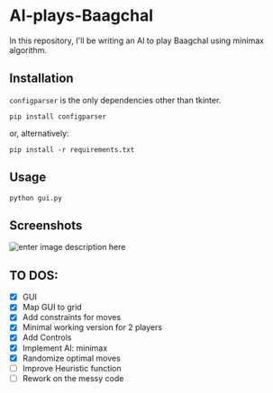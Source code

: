# AI-plays-Baagchal  
In this repository, I'll be writing an AI to play Baagchal using minimax algorithm.  
  
## Installation
``configparser`` is the only dependencies other than tkinter.

``pip install configparser``

or, alternatively:

``pip install -r requirements.txt``

## Usage
``python gui.py``
  
## Screenshots
  ![enter image description here](https://raw.githubusercontent.com/sarangbishal/AI-plays-Baagchal/master/images/screenshots/sc1.JPG)
  
## TO DOS:

 - [x] GUI
 - [x] Map GUI to grid
 - [x] Add constraints for moves
 - [x] Minimal working version for 2 players
 - [x] Add Controls
 - [x] Implement AI: minimax
 - [x] Randomize optimal moves
 - [ ] Improve Heuristic function
 - [ ] Rework on the messy code
